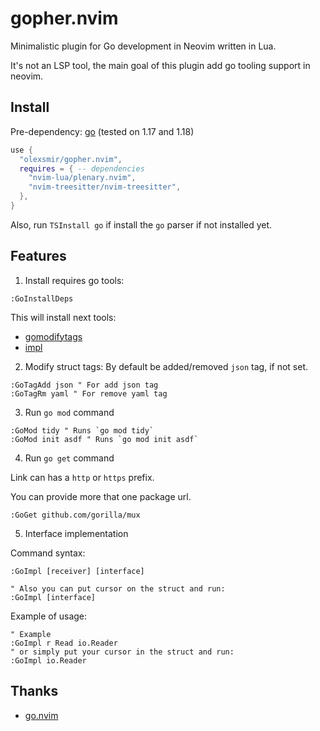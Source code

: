 # gopher.nvim

Minimalistic plugin for Go development in Neovim written in Lua.

It's not an LSP tool, the main goal of this plugin add go tooling support in neovim.

## Install

Pre-dependency: [go](https://github.com/golang/go) (tested on 1.17 and 1.18)

```lua
use {
  "olexsmir/gopher.nvim",
  requires = { -- dependencies
    "nvim-lua/plenary.nvim",
    "nvim-treesitter/nvim-treesitter",
  },
}
```

Also, run `TSInstall go` if install the `go` parser if not installed yet.

## Features

1. Install requires go tools:

```vim
:GoInstallDeps
```

This will install next tools:

- [gomodifytags](https://github.com/fatih/gomodifytags)
- [impl](https://github.com/josharian/impl)

2. Modify struct tags:
By default be added/removed `json` tag, if not set.

```vim
:GoTagAdd json " For add json tag
:GoTagRm yaml " For remove yaml tag
```

3. Run `go mod` command

```vim
:GoMod tidy " Runs `go mod tidy`
:GoMod init asdf " Runs `go mod init asdf`
```

4. Run `go get` command

Link can has a `http` or `https` prefix.

You can provide more that one package url.

```vim
:GoGet github.com/gorilla/mux
```

5. Interface implementation

Command syntax:
```vim
:GoImpl [receiver] [interface]

" Also you can put cursor on the struct and run:
:GoImpl [interface]
```

Example of usage:
```vim
" Example
:GoImpl r Read io.Reader
" or simply put your cursor in the struct and run:
:GoImpl io.Reader
```

## Thanks

- [go.nvim](https://github.com/ray-x/go.nvim)
